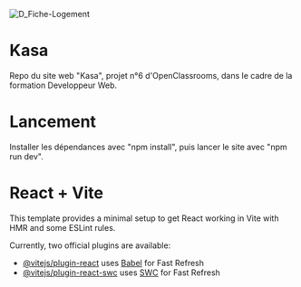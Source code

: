 ![D_Fiche-Logement](https://github.com/beseb/Kasa/assets/10258961/68d1d23f-97e4-4aed-8253-836270ce893e)

# Kasa
Repo du site web "Kasa", projet n°6 d'OpenClassrooms, dans le cadre de la formation Developpeur Web.

# Lancement
Installer les dépendances avec "npm install", puis lancer le site avec "npm run dev".

# React + Vite

This template provides a minimal setup to get React working in Vite with HMR and some ESLint rules.

Currently, two official plugins are available:

- [@vitejs/plugin-react](https://github.com/vitejs/vite-plugin-react/blob/main/packages/plugin-react/README.md) uses [Babel](https://babeljs.io/) for Fast Refresh
- [@vitejs/plugin-react-swc](https://github.com/vitejs/vite-plugin-react-swc) uses [SWC](https://swc.rs/) for Fast Refresh
